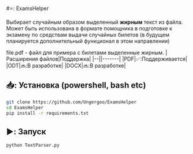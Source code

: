 #⭐: ExamsHelper

Выбирает случайным образом выделенный __жирным__ текст из файла. <br>
Может быть использована в формате помощника в подготовке к экзамену по средствам выдачи случайных билетов (в будущем планируется дополнительный функционал в этом направлении)<br>

file.pdf - файл для примера с билетами выделенные жирным.
|Расширения файлов|Поддержка|
|--||-------|
|PDF|✅:Поддерживается|
|ODT|🔜:В разработке|
|DOCX|🔜:В разработке|
## 📥: Установка (powershell, bash etc)
```bash
git clone https://github.com/Ungergoo/ExamsHelper
cd ExamsHelper
pip install -r requirements.txt
```
## ▶️: Запуск
```bash
python TextParser.py
```
